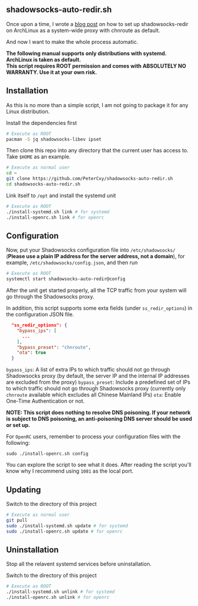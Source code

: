 shadowsocks-auto-redir.sh
---

Once upon a time, I wrote a [blog post](https://typeblog.net/set-up-shadowsocks-with-iptables-and-ipset-on-archlinux/) on how to set up shadowsocks-redir on ArchLinux as a system-wide proxy with chnroute as default.

And now I want to make the whole process automatic.

__The following manual supports only distributions with systemd. ArchLinux is taken as default.__  
__This script requires ROOT permission and comes with ABSOLUTELY NO WARRANTY. Use it at your own risk.__

Installation
---

As this is no more than a simple script, I am not going to package it for any Linux distribution.

Install the dependencies first

```bash
# Execute as ROOT
pacman -S jq shadowsocks-libev ipset
```

Then clone this repo into any directory that the current user has access to. Take `$HOME` as an example.

```bash
# Execute as normal user
cd ~
git clone https://github.com/PeterCxy/shadowsocks-auto-redir.sh
cd shadowsocks-auto-redir.sh
```

Link itself to `/opt` and install the systemd unit

```bash
# Execute as ROOT
./install-systemd.sh link # for systemd
./install-openrc.sh link # for openrc
```

Configuration
---

Now, put your Shadowsocks configuration file into `/etc/shadowsocks/` (__Please use a plain IP address for the server address, not a domain__), for example, `/etc/shadowsocks/config.json`, and then run

```bash
# Execute as ROOT
systemctl start shadowsocks-auto-redir@config
```

After the unit get started properly, all the TCP traffic from your system will go through the Shadowsocks proxy.

In addition, this script supports some exta fields (under `ss_redir_options`) in the configuration JSON file.

```json
  "ss_redir_options": {
    "bypass_ips": [
      ...
    ],
    "bypass_preset": "chnroute",
    "ota": true
  }
```

`bypass_ips`: A list of extra IPs to which traffic should not go through Shadowsocks proxy (by default, the server IP and the internal IP addresses are excluded from the proxy)
`bypass_preset`: Include a predefined set of IPs to which traffic should not go through Shadowsocks proxy (currently only `chnroute` available which excludes all Chinese Mainland IPs)
`ota`: Enable One-Time Authentication or not.

__NOTE: This script does nothing to resolve DNS poisoning. If your network is subject to DNS poisoning, an anti-poisoning DNS server should be used or set up.__

For `OpenRC` users, remember to process your configuration files with the following:

    sudo ./install-openrc.sh config

You can explore the script to see what it does. After reading the script you'll know why I recommend using `1081` as the local port.

Updating
---

Switch to the directory of this project

```bash
# Execute as normal user
git pull
sudo ./install-systemd.sh update # for systemd
sudo ./install-openrc.sh update # for openrc
```

Uninstallation
---

Stop all the relavent systemd services before uninstallation.

Switch to the directory of this project

```bash
# Execute as ROOT
./install-systemd.sh unlink # for systemd
./install-openrc.sh unlink # for openrc
```
